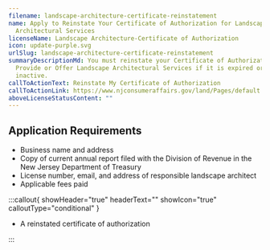```yaml
---
filename: landscape-architecture-certificate-reinstatement
name: Apply to Reinstate Your Certificate of Authorization for Landscape
  Architectural Services
licenseName: Landscape Architecture-Certificate of Authorization
icon: update-purple.svg
urlSlug: landscape-architecture-certificate-reinstatement
summaryDescriptionMd: You must reinstate your Certificate of Authorization to
  Provide or Offer Landscape Architectural Services if it is expired or
  inactive.
callToActionText: Reinstate My Certificate of Authorization
callToActionLink: https://www.njconsumeraffairs.gov/land/Pages/default.aspx
aboveLicenseStatusContent: ""
---
```


## Application Requirements

- Business name and address
- Copy of current annual report filed with the Division of Revenue in the New Jersey Department of Treasury
- License number, email, and address of responsible landscape architect
- Applicable fees paid

:::callout{ showHeader="true" headerText="" showIcon="true" calloutType="conditional" }

- A reinstated certificate of authorization

:::
